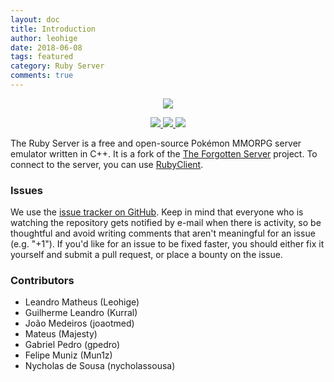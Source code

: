 ```yaml
---
layout: doc
title: Introduction
author: leohige
date: 2018-06-08
tags: featured
category: Ruby Server
comments: true
---
```



<p align="center">
	<img src="https://i.imgur.com/xFIGpOC.png"/>	
</p>
<p align="center">
	<a href="https://travis-ci.org/therubyproject/rubyserver/" target="_blank">
		<img src="https://travis-ci.org/therubyproject/rubyserver.svg?branch=master"/>	
	</a>
	<a href="https://ci.appveyor.com/project/Leohige/rubyserver" target="_blank">
		<img src="https://ci.appveyor.com/api/projects/status/w3kku4h3thpvaopv/branch/master?svg=true"/>	
	</a>
	<a href="https://discord.gg/XTrZGpy" target="_blank">
		<img src="https://img.shields.io/discord/402528955535458342.svg"/>	
	</a>
</p>

The Ruby Server is a free and open-source Pokémon MMORPG server emulator written in C++. It is a fork of the [The Forgotten Server](https://github.com/otland/forgottenserver) project. To connect to the server, you can use [RubyClient](https://github.com/rubyserver/rubyclient).

### Issues

We use the [issue tracker on GitHub](https://github.com/rubyserver/rubyserver/issues). Keep in mind that everyone who is watching the repository gets notified by e-mail when there is activity, so be thoughtful and avoid writing comments that aren't meaningful for an issue (e.g. "+1"). If you'd like for an issue to be fixed faster, you should either fix it yourself and submit a pull request, or place a bounty on the issue.

### Contributors

* Leandro Matheus (Leohige)
* Guilherme Leandro (Kurral)
* João Medeiros (joaotmed)
* Mateus (Majesty)
* Gabriel Pedro (gpedro)
* Felipe Muniz (Mun1z)
* Nycholas de Sousa (nycholassousa)
